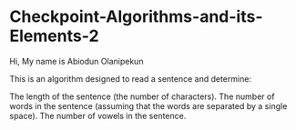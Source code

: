 # Checkpoint-Algorithms-and-its-Elements-2
Hi, My name is Abiodun Olanipekun 

This is an algorithm designed to read a sentence and determine:

The length of the sentence (the number of characters).
The number of words in the sentence (assuming that the words are separated by a single space).
The number of vowels in the sentence.
